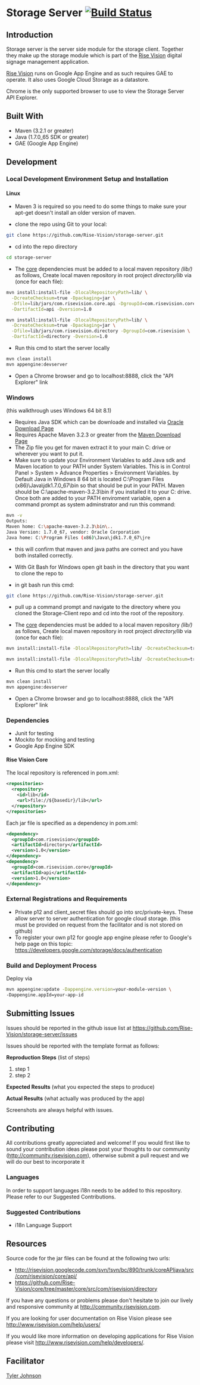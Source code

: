 # Storage Server  [![Build Status](http://devtools1.risevision.com:8080/view/Storage%20Server/job/Storage-Server-BranchPush/badge/icon)](http://devtools1.risevision.com:8080/view/Storage%20Server/job/Storage-Server-BranchPush/)

## Introduction

Storage server is the server side module for the storage client.  Together they make up the storage module which is part of the [Rise Vision](http://rva.risevision.com) digital signage management application.  

[Rise Vision](http://rva.risevision.com) runs on Google App Engine and as such requires GAE to operate. It also uses Google Cloud Storage as a datastore.

Chrome is the only supported browser to use to view the Storage Server API Explorer.

## Built With

- Maven (3.2.1 or greater)
- Java (1.7.0_65 SDK or greater)
- GAE (Google App Engine)

## Development 

### Local Development Environment Setup and Installation

#### Linux

* Maven 3 is required so you need to do some things to make sure your apt-get doesn't install an older version of maven.

* clone the repo using Git to your local:
```bash
git clone https://github.com/Rise-Vision/storage-server.git
```

* cd into the repo directory
```bash
cd storage-server
```

* The [core](https://github.com/Rise-Vision/core) dependencies must be added to a local maven repository *(lib/)* as follows, Create local maven repository in root project *directory/lib* via (once for each file):

``` bash
mvn install:install-file -DlocalRepositoryPath=lib/ \
  -DcreateChecksum=true -Dpackaging=jar \
  -Dfile=lib/jars/com.risevision.core.api -DgroupId=com.risevision.core \
  -DartifactId=api -Dversion=1.0

mvn install:install-file -DlocalRepositoryPath=lib/ \
  -DcreateChecksum=true -Dpackaging=jar \
  -Dfile=lib/jars/com.risevision.directory -DgroupId=com.risevision \
  -DartifactId=directory -Dversion=1.0
```

* Run this cmd to start the server locally
``` bash
mvn clean install
mvn appengine:devserver
```

* Open a Chrome browser and go to localhost:8888, click the "API Explorer" link

### Windows
(this walkthrough uses Windows 64 bit 8.1)
* Requires Java SDK which can be downloade and installed via [Oracle Download Page](http://www.oracle.com/technetwork/java/javaee/downloads/java-ee-sdk-7-downloads-1956236.html "Oracle Download Page")
* Requires Apache Maven 3.2.3 or greater from the [Maven Download Page](http://maven.apache.org/download.cgi "Maven Download Page")
* The Zip file you get for maven extract it to your main C: drive or wherever you want to put it.
* Make sure to update your Environment Variables to add Java sdk and Maven location to your PATH under System Variables.  This is in Control Panel > System > Advance Properties > Environment Variables.  by Default Java in Windows 8 64 bit is located C:\Program Files (x86)\Java\jdk1.7.0_67\bin so that should be put in your PATH.  Maven should be C:\apache-maven-3.2.3\bin if you installed it to your C: drive. Once both are added to your PATH enviroment variable, open a command prompt as system adminstrator and run this command:

``` bash
mvn -v
Outputs: 
Maven home: C:\apache-maven-3.2.3\bin\..
Java Version: 1.7.0_67, vendor: Oracle Corporation
Java home: C:\Program Files (x86)\Java\jdk1.7.0_67\jre
```

* this will confirm that maven and java paths are correct and you have both installed correctly.

* With Git Bash for Windows open git bash in the directory that you want to clone the repo to 

* in git bash run this cmd:
```bash
git clone https://github.com/Rise-Vision/storage-server.git
```

* pull up a command prompt and navigate to the directory where you cloned the Storage-Client repo and cd into the root of the repository.

* The [core](https://github.com/Rise-Vision/core) dependencies must be added to a local maven repository *(lib/)* as follows, Create local maven repository in root project *directory/lib* via (once for each file):

``` bash
mvn install:install-file -DlocalRepositoryPath=lib/ -DcreateChecksum=true -Dpackaging=jar -Dfile=lib/jars/com.risevision.core.api -DgroupId=com.risevision.core -DartifactId=api -Dversion=1.0

mvn install:install-file -DlocalRepositoryPath=lib/ -DcreateChecksum=true -Dpackaging=jar -Dfile=lib/jars/com.risevision.directory -DgroupId=com.risevision -DartifactId=directory -Dversion=1.0
```

* Run this cmd to start the server locally
``` bash
mvn clean install
mvn appengine:devserver
```

* Open a Chrome browser and go to localhost:8888, click the "API Explorer" link


### Dependencies

* Junit for testing 
* Mockito for mocking and testing
* Google App Engine SDK

#### Rise Vision Core

The local repository is referenced in pom.xml:
``` xml
<repositories>
  <repository>
    <id>lib</id>
    <url>file://${basedir}/lib</url>
  </repository>
</repositories>
```

Each jar file is specified as a dependency in pom.xml:
``` xml
<dependency>
  <groupId>com.risevision</groupId>
  <artifactId>directory</artifactId>
  <version>1.0</version>
</dependency>
<dependency>
  <groupId>com.risevision.core</groupId>
  <artifactId>api</artifactId>
  <version>1.0</version>
</dependency>
```

### External Registrations and Requirements
* Private p12 and client_secret files should go into src/private-keys.  These allow server to server authentication for google cloud storage. (this must be provided on request from the facilitator and is not stored on github)
* To register your own p12 for google app engine please refer to Google's help page on this topic: 
https://developers.google.com/storage/docs/authentication

### Build and Deployment Process

Deploy via
``` bash
mvn appengine:update -Dappengine.version=your-module-version \
-Dappengine.appId=your-app-id
```

## Submitting Issues 

Issues should be reported in the github issue list at https://github.com/Rise-Vision/storage-server/issues  

Issues should be reported with the template format as follows:

**Reproduction Steps**
(list of steps)
1. step 1
2. step 2

**Expected Results**
(what you expected the steps to produce)

**Actual Results**
(what actually was produced by the app)

Screenshots are always helpful with issues. 

## Contributing

All contributions greatly appreciated and welcome! If you would first like to sound your contribution ideas please post your thoughts to our community (http://community.risevision.com), otherwise submit a pull request and we will do our best to incorporate it

### Languages

In order to support languages i18n needs to be added to this repository.  Please refer to our Suggested Contributions.

### Suggested Contributions

* i18n Language Support

## Resources

Source code for the jar files can be found at the following two urls:
 * http://risevision.googlecode.com/svn/!svn/bc/890/trunk/coreAPIjava/src/com/risevision/core/api/
 * https://github.com/Rise-Vision/core/tree/master/core/src/com/risevision/directory

If you have any questions or problems please don't hesitate to join our lively and responsive community at http://community.risevision.com.

If you are looking for user documentation on Rise Vision please see http://www.risevision.com/help/users/

If you would like more information on developing applications for Rise Vision please visit http://www.risevision.com/help/developers/. 

## Facilitator
[Tyler Johnson](https://github.com/tejohnso "Tyler Johnson")
